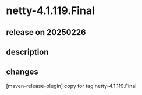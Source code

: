 # netty-4.1.119.Final

## release on 20250226

## description

## changes

[maven-release-plugin] copy for tag netty-4.1.119.Final

